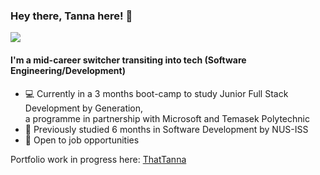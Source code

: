 ### Hey there, Tanna here! 👋
![](https://komarev.com/ghpvc/?username=thattanna&color=green&style=for-the-badge)
#### I'm a mid-career switcher transiting into tech (Software Engineering/Development)
- 💻 Currently in a 3 months boot-camp to study Junior Full Stack Development by Generation,  
      a programme in partnership with Microsoft and Temasek Polytechnic
- 🏫 Previously studied 6 months in Software Development by NUS-ISS
- 💼 Open to job opportunities

Portfolio work in progress here: [ThatTanna](https://thattanna.github.io/)
